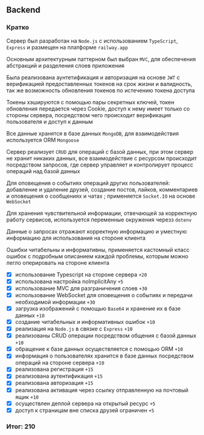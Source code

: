 ## Backend

### Кратко

Сервер был разработан на `Node.js` с использованием `TypeScript`, `Express` и размещен на платформе `railway.app`

Основным архитектурным паттерном был выбран `MVC`, для обеспечения абстракций и разделения слоев приложения

Была реализована аунтетификация и авторизация на основе `JWT` с верификацией предоставленных токенов на срок жизни и валидность, так же возможность обновления токенов по истечению токена доступа

Токены хэшируются с помощью пары секретных ключей, токен обновления передается через Cookie, доступ к нему имеет только со стороны сервера, посредством чего происходит верификация пользователя и доступ к данным

Все данные хранятся в базе данных `MongoDB`, для взаимодействия используется ORM `Mongoose`

Сервер реализует `CRUD` для операций с базой данных, при этом сервер не хранит никаких данных, все взаимодействие с ресурсом происходит посредством запросов, где сервер управляет и контролирует процесс операций над базой данных

Для оповещения о событиях операций других пользователей: добавление и удаление друзей, создание постов, лайков, комментариев и оповещения о сообщениях и чатах ; применяется `Socket.IO` на основе `WebSocket`

Для хранения чувствительной информации, отвечающей за корректную работу сервисов, используется переменные окружения черезз `dotenv`

Данные о запросах отражают корректную информацию и уместную информацию для использования на стороне клиента

Ошибки читабельны и информативны, применяется кастомный класс ошибок с подробным описанием каждой проблемы, которым можно легло оперировать на стороне клиента

- [x] использование Typescript на стороне сервера `+20`
- [x] использована настройка noImplicitAny `+5`
- [x] использование MVC для разграничения слоев `+30`
- [x] использование WebSocket для оповещения о событиях и передачи необходимой информации `+30`
- [x] загрузка изображений с помощью `Base64` и хранение их в базе данных `+10`
- [x] создание читабельных и информативных ошибок `+10`
- [x] реализация на `Node.js` в связке с `Express` `+10`
- [x] реализованы СRUD операции посредством общения с базой данных `+10`
- [x] обращение к базе данных осуществляется с помощью ORM `+10`
- [x] информация о пользователях хранится в базе данных посредством операций на стороне сервера `+10`
- [x] реализована регистрация `+15`
- [x] реализована аутентификация `+15`
- [x] реализована авторизация `+15`
- [x] реализована активация через ссылку отправленную на почтовый ящик `+10`
- [x] осуществлен деплой сервера на открытый ресурс `+5`
- [x] доступ к страницам вне списка друзей ограничен `+5`

### Итог: 210
